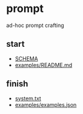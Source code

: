 # prompt

ad-hoc prompt crafting

## start

* [SCHEMA](SCHEMA.md)
* [examples/README.md](examples/README.md)

## finish

* [system.txt](system.txt)
* [examples/examples.json](examples/examples.json)
